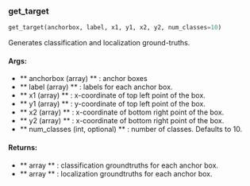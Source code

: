 

### get_target
```python
get_target(anchorbox, label, x1, y1, x2, y2, num_classes=10)
```
Generates classification and localization ground-truths.

#### Args:

* ** anchorbox (array) ** :  anchor boxes
* ** label (array) ** :  labels for each anchor box.
* ** x1 (array) ** :  x-coordinate of top left point of the box.
* ** y1 (array) ** :  y-coordinate of top left point of the box.
* ** x2 (array) ** :  x-coordinate of bottom right point of the box.
* ** y2 (array) ** :  x-coordinate of bottom right point of the box.
* ** num_classes (int, optional) ** :  number of classes. Defaults to 10.

#### Returns:

* ** array ** :  classification groundtruths for each anchor box.
* ** array ** :  localization groundtruths for each anchor box.